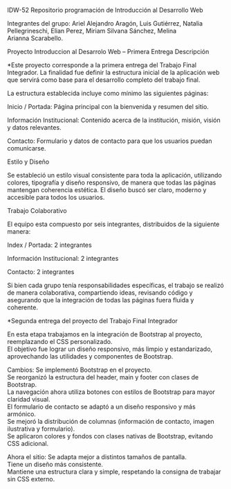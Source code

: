  IDW-52
Repositorio programación de Introducción al Desarrollo Web

Integrantes del grupo: Ariel Alejandro Aragón, Luis Gutiérrez, Natalia Pellegrineschi, Elian Perez, Miriam Silvana Sánchez, Melina Arianna Scarabello.

Proyecto  Introduccion al Desarrolo Web – Primera Entrega
Descripción

*Este proyecto corresponde a la primera entrega del Trabajo Final Integrador. La finalidad fue definir la estructura inicial de la aplicación web que servirá como base para el desarrollo completo del trabajo final.

La estructura establecida incluye como mínimo las siguientes páginas:

Inicio / Portada: Página principal con la bienvenida y resumen del sitio.

Información Institucional: Contenido acerca de la institución, misión, visión y datos relevantes.

Contacto: Formulario y datos de contacto para que los usuarios puedan comunicarse.

Estilo y Diseño

Se estableció un estilo visual consistente para toda la aplicación, utilizando colores, tipografía y diseño responsivo, de manera que todas las páginas mantengan coherencia estética. El diseño buscó ser claro, moderno y accesible para todos los usuarios.

Trabajo Colaborativo

El equipo esta compuesto por seis integrantes, distribuidos de la siguiente manera:

Index / Portada: 2 integrantes

Información Institucional: 2 integrantes

Contacto: 2 integrantes

Si bien cada grupo tenía responsabilidades específicas, el trabajo se realizó de manera colaborativa, compartiendo ideas, revisando código y asegurando que la integración de todas las páginas fuera fluida y coherente.


*Segunda entrega del proyecto del Trabajo Final  Integrador 



En esta etapa trabajamos en la integración de Bootstrap  al proyecto, reemplazando el CSS personalizado.  
El objetivo fue lograr un diseño responsivo, más limpio y estandarizado, aprovechando las utilidades y componentes de Bootstrap.  

 Cambios:
 Se implementó Bootstrap en el proyecto.  
 Se reorganizó la estructura del header, main y footer con clases de Bootstrap.  
 La navegación ahora utiliza botones con estilos de Bootstrap para mayor claridad visual.  
 El formulario de contacto se adaptó a un diseño responsivo y más armónico.  
 Se mejoró la distribución de columnas (información de contacto, imagen ilustrativa y formulario).  
 Se aplicaron colores y fondos con clases nativas de Bootstrap, evitando CSS adicional.  


Ahora el sitio:
 Se adapta mejor a distintos tamaños de pantalla.  
 Tiene un diseño más consistente.  
 Mantiene una estructura clara y simple, respetando la consigna de trabajar sin CSS externo.  


